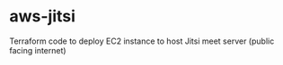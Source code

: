 # aws-jitsi
Terraform code to deploy EC2 instance to host Jitsi meet server (public facing internet)
